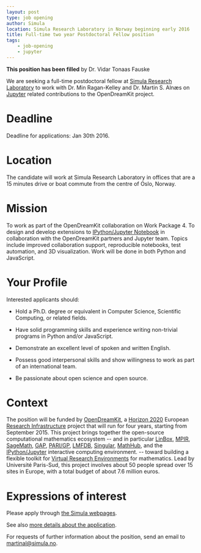 ```yaml
---
layout: post
type: job opening
author: Simula
location: Simula Research Laboratory in Norway beginning early 2016
title: Full-time two year Postdoctoral Fellow position
tags:
    - job-opening
    - jupyter
---
```


**This position has been filled** by Dr. Vidar Tonaas Fauske

We are seeking a full-time postdoctoral fellow at
[Simula Research Laboratory](http://www.simula.no) to work with
Dr. Min Ragan-Kelley and Dr. Martin S. Alnæs
on [Jupyter](http://www.jupyter.org) related contributions to the OpenDreamKit project.


# Deadline

Deadline for applications: Jan 30th 2016.


# Location

The candidate will work at Simula Research Laboratory in
offices that are a 15 minutes drive or boat commute from
the centre of Oslo, Norway.


# Mission

To work as part of the OpenDreamKit collaboration on Work Package 4.
To design and develop extensions to [IPython/Jupyter Notebook](http://jupyter.org/) in
collaboration with the OpenDreamKit partners and Jupyter team.  Topics
include improved collaboration support, reproducible notebooks, test
automation, and 3D visualization.  Work will be done in both Python
and JavaScript.


# Your Profile

Interested applicants should:

- Hold a Ph.D. degree or equivalent in Computer Science, Scientific Computing, or related fields.

- Have solid programming skills and experience writing non-trivial programs in Python and/or JavaScript.

- Demonstrate an excellent level of spoken and written English.

- Possess good interpersonal skills and show willingness to work as part of an international team.

- Be passionate about open science and open source.


# Context

The position will be funded by
[OpenDreamKit](http://opendreamkit.org), a
[Horizon 2020](https://ec.europa.eu/programmes/horizon2020/)
European [Research Infrastructure](https://ec.europa.eu/programmes/horizon2020/en/h2020-section/european-research-infrastructures-including-e-infrastructures)
project that will run for four years, starting from September
2015. This project brings together the open-source computational
mathematics ecosystem -- and in particular
[LinBox](http://linalg.org/),
[MPIR](http://mpir.org),
[SageMath](http://sagemath.org/),
[GAP](http://www.gap-system.org/),
[PARI/GP](http://pari.math.u-bordeaux.fr/),
[LMFDB](http://lmfdb.org/),
[Singular](http://www.singular.uni-kl.de/),
[MathHub](https://mathhub.info/),
and the
[IPython/Jupyter](http://jupyter.org/) interactive computing
environment.
-- toward building a
flexible toolkit for
[Virtual Research Environments](http://www.2020-horizon.com/e-Infrastructures-for-virtual-research-environments-%28VRE%29-i1490.html)
for mathematics. Lead by Université Paris-Sud, this project involves
about 50 people spread over 15 sites in Europe, with a total budget of
about 7.6 million euros.


# Expressions of interest

Please apply through [the Simula webpages](https://www.simula.no/about/available-jobs).

See also [more details about the application](http://m.finn.no/job/fulltime/ad.html?finnkode=69302480&orgId=274233842&ref=fas).

For requests of further information about the position, send an email to martinal@simula.no.
